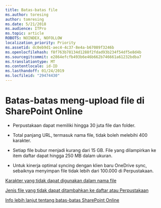 ```yaml
---
title: Batas-batas file
ms.author: toresing
author: tomresing
ms.date: 5/21/2018
ms.audience: ITPro
ms.topic: article
ROBOTS: NOINDEX, NOFOLLOW
localization_priority: Priority
ms.assetid: dc0eb9d1-aec4-4c37-8e4a-b67089f3246b
ms.openlocfilehash: f8f763b78134d1288f2fdad93b234f54df5e8d4b
ms.sourcegitcommit: e2864efcfb493b6e46b662b746661a61232bdba7
ms.translationtype: MT
ms.contentlocale: id-ID
ms.lasthandoff: 01/24/2019
ms.locfileid: "29474430"
---
```

# <a name="file-upload-limits-in-sharepoint-online"></a>Batas-batas meng-upload file di SharePoint Online

- Perpustakaan dapat memiliki hingga 30 juta file dan folder.
    
- Total panjang URL, termasuk nama file, tidak boleh melebihi 400 karakter.
    
- Setiap file bubur menjadi kurang dari 15 GB. File yang dilampirkan ke item daftar dapat hingga 250 MB dalam ukuran.
    
- Untuk kinerja optimal syncing dengan klien baru OneDrive sync, sebaiknya menyimpan file tidak lebih dari 100.000 di Perpustakaan. 
    
[Karakter yang tidak dapat digunakan dalam nama file](https://go.microsoft.com/fwlink/?linkid=866430)
  
[Jenis file yang tidak dapat ditambahkan ke daftar atau Perpustakaan](https://go.microsoft.com/fwlink/?linkid=273757)
  
[Info lebih lanjut tentang batas-batas SharePoint Online](https://go.microsoft.com/fwlink/?linkid=271273)
  

